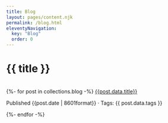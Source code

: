 ```yaml
---
title: Blog
layout: pages/content.njk
permalink: /blog.html
eleventyNavigation:
  key: "Blog"
  order: 0
---
```

# {{ title }}  

<br>
{%- for post in collections.blog -%}
<a class="post-title" href="{{post.url}}">{{post.data.title}}</a>
<p class="post-info">Published {{post.date | 8601format}} · Tags: {{ post.data.tags }}</p>
{%- endfor -%}
